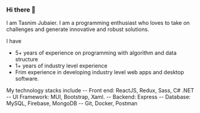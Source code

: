 ### Hi there 👋
I am Tasnim Jubaier. I am a programming enthusiast who loves to take on challenges and generate innovative and robust solutions.

I have
- 5+ years of experience on programming with algorithm and data structure
- 1+ years of industry level experience
- Frim experience in developing industry level web apps and desktop software.

My technology stacks include
-- Front end: ReactJS, Redux, Sass, C# .NET
-- UI Framework: MUI, Bootstrap, Xaml.
-- Backend: Express
-- Database: MySQL, Firebase, MongoDB
-- Git, Docker, Postman
